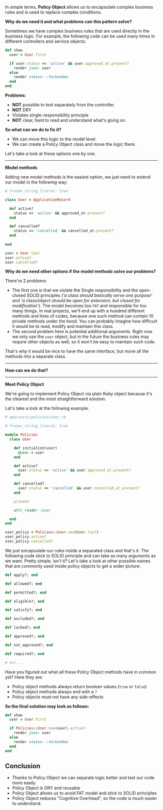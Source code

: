 In simple terms, **Policy Object** allows us to encapsulate complex business rules and is used to replace complex conditions.

**Why do we need it and what problems can this pattern solve?**

Sometimes we have complex business rules that are used directly in the business logic. For example, the following code can be used many times in different controllers and service objects:

```rb
def show
  user = User.first

  if user.status == 'active' && user.approved_at.present?
    render json: user
  else
    render status: :forbidden
  end
end
```

**Problems:**

- **NOT** possible to test separately from the controller.
- **NOT** DRY
- Violates single-responsibility principle
- **NOT** clear, hard to read and understand what's going on.

**So what can we do to fix it?**
- We can move this logic to the model level.
- We can create a Policy Object class and move the logic there.

Let's take a look at these options one by one. 

---

**Model methods** 

Adding new model methods is the easiest option, we just need to extend our model in the following way:

```rb
# frozen_string_literal: true

class User < ApplicationRecord

  def active?
    status == 'active' && approved_at.present?
  end

  def cancelled?
    status == 'cancelled' && cancelled_at.present?
  end
  
end

user = User.last
user.active?
user.cancelled?
```

**Why do we need other options if the model methods solve our problems?**

There're 2 problems:
- The first one is that we violate the Single responsibility and the open-closed SOLID principles (*'a class should basically serve one purpose'* and *'a class/object should be open for extension, but closed for modification'*).
The model becomes too `FAT` and responsible for too many things. 
In real projects, we'll end up with a hundred different methods and lines of codes, because one such method can contain 10 private methods under the hood.
You can probably imagine how difficult it would be to read, modify and maintain this class. 
- The second problem here is potential additional arguments. Right now we only use the `user` object, but in the future the business rules may require other objects as well, so it won't be easy to maintain such code. 


That's why it would be nice to have the same interface, but move all the methods into a separate class.

--- 

**How can we do that?**

---

**Meet Policy Object**

We're going to implement Policy Object via plain Ruby object because it's the clearest and the most straightforward solution.

Let's take a look at the following example.

```rb
# app/units/policies/user.rb

# frozen_string_literal: true

module Policies
  class User

    def initialize(user)
      @user = user
    end

    def active?
      user.status == 'active' && user.approved_at.present?
    end

    def cancelled?
      user.status == 'cancelled' && user.cancelled_at.present?
    end

    private

    attr_reader :user

  end
end

user_policy = Policies::User.new(User.last)
user_policy.active?
user_policy.cancelled?
```

We just encapsulate our rules inside a separated class and that's it. The following code stick to SOLID principle and can take as many arguments as we want. Pretty simple, isn't it? Let's take a look at other possible names that are commonly used inside policy objects to get a wider picture:


```rb
def apply?; end

def allowed?; end

def permitted?; end

def eligible?; end

def satisfy?; end

def excluded?; end

def locked?; end

def approved?; end

def not_approved?; end

def required?; end

# etc...
```

Have you figured out what all these Policy Object methods have in common yet? Here they are:

- Policy object methods always return boolean values (`true` or `false`)
- Policy object methods always end with a `?`
- Policy objects must not have any side-effects

**So the final solution may look as follows:**

```rb
def show
  user = User.first

  if Policies::User.new(user).active?
    render json: user
  else
    render status: :forbidden
  end
end
```

## Conclusion

- Thanks to Policy Object we can separate logic better and test our code more easily.
- Policy Object is DRY and reusable
- Policy Object allows us to avoid FAT model and stick to SOLID principles
- Policy Object reduces "Cognitive Overhead", so the code is much easier to understand.
